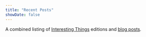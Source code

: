 ```yaml
---
title: "Recent Posts"
showDate: false
---
```


A combined listing of [Interesting Things](/interesting-things) editions and [blog posts](/blog).
